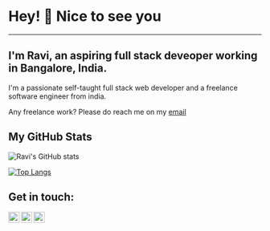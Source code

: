 # Hey! 👋 Nice to see you
----------------------------------------------------------------------
## I'm Ravi, an aspiring full stack deveoper working in Bangalore, India.
I'm a passionate self-taught full stack web developer and a freelance software engineer from india. 

Any freelance work? Please do reach me on my  [email](mailto:ravisankar.r93@gmail.com)
## My GitHub Stats

![Ravi's GitHub stats](https://github-readme-stats.vercel.app/api?username=Ravi-Rsankar&show_icons=true&theme=radical)

[![Top Langs](https://github-readme-stats.vercel.app/api/top-langs/?username=Ravi-Rsankar&layout=compact)](https://github.com/Ravi-Rsankar/github-readme-stats)


## Get in touch: 
<a href="https://discord.com/channels/@me/1059356072390967357">
  <img align="left" alt="Ravi's Discord" width="22px" src="https://raw.githubusercontent.com/peterthehan/peterthehan/master/assets/discord.svg" />
</a>
<a href="https://twitter.com/RavisankarR93">
  <img align="left" alt="Ravi Naidu | Twitter" width="22px" src="https://raw.githubusercontent.com/peterthehan/peterthehan/master/assets/twitter.svg" />
</a>
<a href="https://www.linkedin.com/in/ravisankar-r">
  <img align="left" alt="Ravi's LinkedIN" width="22px" src="https://raw.githubusercontent.com/peterthehan/peterthehan/master/assets/linkedin.svg" />
</a>  

<!--
**Ravi-Rsankar/Ravi-Rsankar** is a ✨ _special_ ✨ repository because its `README.md` (this file) appears on your GitHub profile.

